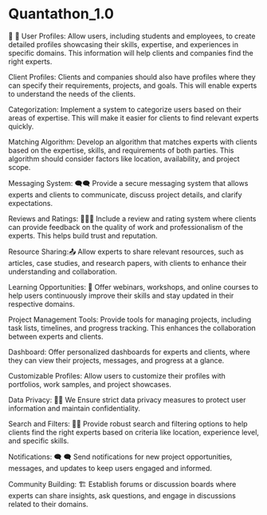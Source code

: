 # Quantathon_1.0

👥 👥
User Profiles:
          Allow users, including students and employees, to create detailed profiles showcasing their skills, expertise, and experiences in specific domains. This information will help clients and companies find the right experts.

Client Profiles: 
          Clients and companies should also have profiles where they can specify their requirements, projects, and goals. This will enable experts to understand the needs of the clients.

Categorization: 
          Implement a system to categorize users based on their areas of expertise. This will make it easier for clients to find relevant experts quickly.

Matching Algorithm: 
          Develop an algorithm that matches experts with clients based on the expertise, skills, and requirements of both parties. This algorithm should consider factors like location, availability, and project scope.

Messaging System: 🗨️🗨️
          Provide a secure messaging system that allows experts and clients to communicate, discuss project details, and clarify expectations.

Reviews and Ratings:  💫💫💫
          Include a review and rating system where clients can provide feedback on the quality of work and professionalism of the experts. This helps build trust and reputation.

Resource Sharing:📤
          Allow experts to share relevant resources, such as articles, case studies, and research papers, with clients to enhance their understanding and collaboration.

Learning Opportunities: 📖
          Offer webinars, workshops, and online courses to help users continuously improve their skills and stay updated in their respective domains.

Project Management Tools: 
          Provide tools for managing projects, including task lists, timelines, and progress tracking. This enhances the collaboration between experts and clients.

Dashboard: 
          Offer personalized dashboards for experts and clients, where they can view their projects, messages, and progress at a glance.

Customizable Profiles: 
          Allow users to customize their profiles with portfolios, work samples, and project showcases.

Data Privacy: 🔐🔐
          We Ensure strict data privacy measures to protect user information and maintain confidentiality.

Search and Filters:  🔎🔎
          Provide robust search and filtering options to help clients find the right experts based on criteria like location, experience level, and specific skills.

Notifications: 🗨️ 🗨️ 
          Send notifications for new project opportunities, messages, and updates to keep users engaged and informed.

Community Building: 🏗️
          Establish forums or discussion boards where experts can share insights, ask questions, and engage in discussions related to their domains.
